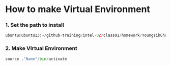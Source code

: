 # How to make Virtual Environment 

### 1. Set the path to install 
```py
ubuntu@ubuntu13:~/github-training/intel-02/class01/homework/YoungsikCho/hw4
```
### 2. Make VIrtual Environment
```py
source ."Name"/bin/activate
```
